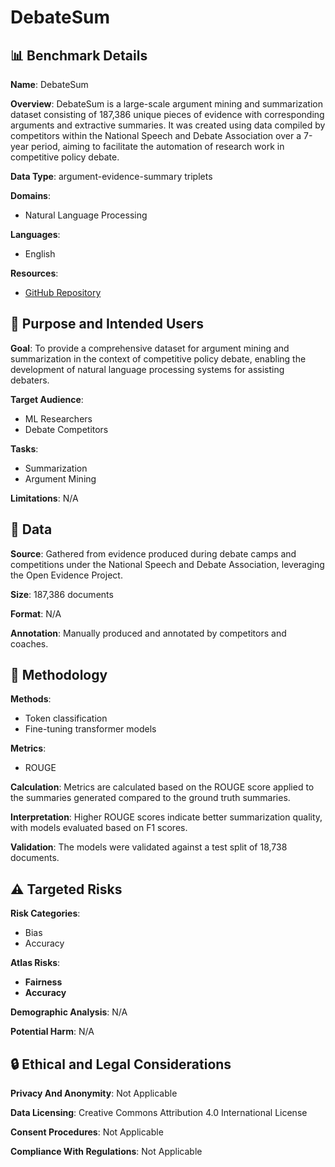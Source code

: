 # DebateSum

## 📊 Benchmark Details

**Name**: DebateSum

**Overview**: DebateSum is a large-scale argument mining and summarization dataset consisting of 187,386 unique pieces of evidence with corresponding arguments and extractive summaries. It was created using data compiled by competitors within the National Speech and Debate Association over a 7-year period, aiming to facilitate the automation of research work in competitive policy debate.

**Data Type**: argument-evidence-summary triplets

**Domains**:
- Natural Language Processing

**Languages**:
- English

**Resources**:
- [GitHub Repository](https://github.com/Hellisotherpeople/DebateSum)

## 🎯 Purpose and Intended Users

**Goal**: To provide a comprehensive dataset for argument mining and summarization in the context of competitive policy debate, enabling the development of natural language processing systems for assisting debaters.

**Target Audience**:
- ML Researchers
- Debate Competitors

**Tasks**:
- Summarization
- Argument Mining

**Limitations**: N/A

## 💾 Data

**Source**: Gathered from evidence produced during debate camps and competitions under the National Speech and Debate Association, leveraging the Open Evidence Project.

**Size**: 187,386 documents

**Format**: N/A

**Annotation**: Manually produced and annotated by competitors and coaches.

## 🔬 Methodology

**Methods**:
- Token classification
- Fine-tuning transformer models

**Metrics**:
- ROUGE

**Calculation**: Metrics are calculated based on the ROUGE score applied to the summaries generated compared to the ground truth summaries.

**Interpretation**: Higher ROUGE scores indicate better summarization quality, with models evaluated based on F1 scores.

**Validation**: The models were validated against a test split of 18,738 documents.

## ⚠️ Targeted Risks

**Risk Categories**:
- Bias
- Accuracy

**Atlas Risks**:
- **Fairness**
- **Accuracy**

**Demographic Analysis**: N/A

**Potential Harm**: N/A

## 🔒 Ethical and Legal Considerations

**Privacy And Anonymity**: Not Applicable

**Data Licensing**: Creative Commons Attribution 4.0 International License

**Consent Procedures**: Not Applicable

**Compliance With Regulations**: Not Applicable
